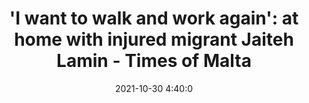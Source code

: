 ---
"title": "'I want to walk and work again': at home with injured migrant Jaiteh Lamin - Times of Malta"
"date": "2021-10-30 4:40:0"
"feed_name": "GOOGLENEWSCONSTRUCTION"
"feed_website": "https://news.google.com/search?q=construction%2Bincident&hl=en-US&gl=US&ceid=US:en"
"feed_rss": "https://news.google.com/rss/search?q=construction%2Bincident&hl=en-US&gl=US&ceid=US:en"
"link": "https://timesofmalta.com/articles/view/i-want-to-walk-and-work-again-at-home-with-injured-migrant-jaiteh.911376"
"source": "{'href': 'https://timesofmalta.com', 'title': 'Times of Malta'}"
"file": "_posts/2021-1-1-df79bf7c45807f3b9d403b9d343cf97fc5624bde.md"
"accident": "1"
"drilling": "0"
"dead": "0"
"injured": "1"
"arrested": "0"
"place": "jaiteh"
"where": "unknown site"
"causes": "unknown"
"place_uri": "unknown place"
---